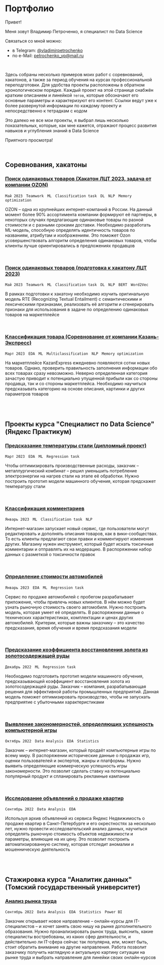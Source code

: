 # Портфолио

Привет!

Меня зовут Владимир Петроченко, я специалист по Data Science

Связаться со мной можно:
- в Telegram: [@vladimirpetrochenko](https://t.me/vladimirpetrochenko)
- по e-Mail: petrochenko_vp@mail.ru

<br>

Здесь собраны несколько примеров моих работ с соревнований, хакатонов, а также за период обучения на курсах профессиональной переподготовки. Для удобства проекты расположены в обратном хронологическом порядке. Каждый проект на этой странице снабжён кратким описанием и линейкой `тегов`, которые обозначают его основные параметры и характеризуют его контент. Ссылки ведут уже к более развернутой информации по каждому проекту и непосредственно к тетрадкам с кодом

Это далеко не все мои проекты, я выбрал лишь несколько показательных, которые, как мне кажется, отражают процесс развития навыков и углубления знаний в Data Science

Приятного просмотра!

<br>

## Соревнования, хакатоны

### [Поиск одинаковых товаров (Хакатон ЛЦТ 2023, задача от компании OZON)](https://github.com/petrochenkovp/leaders2023)
`Май 2023` &nbsp; `Teamwork` &nbsp; `ML` &nbsp; `Classification task` &nbsp; `DL` &nbsp; `NLP` &nbsp; `Memory optimization`

OZON – одна из крупнейших интернет-компаний в России. На данный момент более 90% ассортимента компании формируют её партнеры, в некоторых случаях предлагающие одинаковые товары по разной стоимости и с разными сроками доставки. Необходимо разработать ML-модель, способную определять идентичность товаров по названиям, атрибутам и изображениям. Это поможет Ozon усовершенствовать алгоритм определения одинаковых товаров, чтобы клиенты лучше ориентировались в предложениях продавцов

<br>

### [Поиск одинаковых товаров (подготовка к хакатону ЛЦТ 2023)](https://github.com/petrochenkovp/leaders2023_prep)
`Май 2023` &nbsp; `Teamwork` &nbsp; `ML` &nbsp; `Classification task` &nbsp; `DL` &nbsp; `NLP` &nbsp; `BERT` &nbsp; `Word2Vec`

В рамках подготовки к хакатону необходимо изучить оригинальную модель RTE (Recognizing Textual Entailment) с семантическими и лексическими признаками, реализовать её алгоритм и сгенерировать признаки для использования в задаче по определению одинаковых товаров на маркетплейсе

<br>

### [Классификация товара (Соревнование от компании Казань-Экспресс)](https://github.com/petrochenkovp/kazan_express)
`Март 2023` &nbsp; `EDA` &nbsp; `ML` &nbsp; `Multiclassification` &nbsp; `NLP` &nbsp; `Memory optimization`

На маркетплейсе KazanExpress ежедневно появляются сотни новых товаров. Однако, проверить правильность заполнения информации обо всех товарах сразу невозможно. Неверно определенная категория зачастую приводит к потенциально упущенной прибыли как со стороны продавца, так и со стороны маркетплейса. Необходимо научиться предсказывать категорию на основе описания, картинки и других параметров товаров

<br><br>

## Проекты курса "Специалист по Data Science" (Яндекс Практикум)

### [Предсказание температуры стали (дипломный проект)](https://github.com/petrochenkovp/educational_projects/tree/main/ds06_steel/)
`Март 2023` &nbsp; `EDA` &nbsp; `ML` &nbsp; `Regression task`

Чтобы оптимизировать производственные расходы, заказчик – металлургический комбинат – решил уменьшить потребление электроэнергии на нагрев стали на этапе её обработки. Нужно построить прототип модели машинного обучения, которая предскажет температуру стали

<br>

### [Классификация комментариев](https://github.com/petrochenkovp/educational_projects/tree/main/ds05_shop/)
`Январь 2023` &nbsp; `ML` &nbsp; `Classification task` &nbsp; `NLP`

Интернет-магазин запускает новый сервис, где пользователи могут редактировать и дополнять описания товаров, как в вики-сообществах. То есть клиенты предлагают свои правки и комментируют изменения других. Магазину нужен инструмент, который будет искать токсичные комментарии и отправлять их на модерацию. В распоряжении набор данных с разметкой о токсичности правок

<br>

### [Определение стоимости автомобилей](https://github.com/petrochenkovp/educational_projects/tree/main/ds04_cars/)
`Январь 2023` &nbsp; `EDA` &nbsp; `ML` &nbsp; `Regression task`

Сервис по продаже автомобилей с пробегом разрабатывает приложение, чтобы привлечь новых клиентов. В нём можно будет узнать рыночную стоимость своего автомобиля. Нужно построить модель, которая умеет её определять. В распоряжении данные о технических характеристиках, комплектации и ценах других автомобилей. Критерии, которые важны заказчику – это качество предсказания, время обучения и время предсказания модели

<br>

### [Предсказание коэффициента восстановления золота из золотосодержащей руды](https://github.com/petrochenkovp/educational_projects/tree/main/ds03_gold/)
`Декабрь 2022` &nbsp; `ML` &nbsp; `Regression task`

Необходимо подготовить прототип модели машинного обучения, предсказывающей коэффициент восстановления золота из золотосодержащей руды. Заказчик – компания, разрабатывающая решения для эффективной работы промышленных предприятий. Данная модель поможет оптимизировать производство, чтобы не запускать предприятие с убыточными характеристиками

<br>

### [Выявление закономерностей, определяющих успешность компьютерной игры](https://github.com/petrochenkovp/educational_projects/tree/main/ds02_games/)
`Октябрь 2022` &nbsp; `Data Analysis` &nbsp; `EDA` &nbsp; `Statistics`

Заказчик – интернет-магазин, который продаёт компьютерные игры по всему миру. В распоряжении исторические данные о продажах игр, оценки пользователей и экспертов, жанры и платформы. Нужно выявить определяющие коммерческую успешность игры закономерности. Это позволит сделать ставку на потенциально популярный продукт и спланировать рекламные кампании

<br>

### [Исследование объявлений о продаже квартир](https://github.com/petrochenkovp/educational_projects/tree/main/ds01_realty)
`Сентябрь 2022` &nbsp; `Data Analysis` &nbsp; `EDA`

Используя архив объявлений из сервиса Яндекс Недвижимость о продаже квартир в Санкт-Петербурге и его окрестностях за несколько лет, нужно провести исследовательский анализ данных, научиться определять рыночную стоимость объектов недвижимости и параметры, влияющие на их цену. Это позволит построить автоматизированную систему, которая отследит аномалии и мошенническую деятельность

<br><br>

## Стажировка курса "Аналитик данных" (Томский государственный университет)

### [Анализ рынка труда](https://github.com/petrochenkovp/educational_projects/tree/main/da01_job_market)
`Сентябрь 2022` &nbsp; `Data Analysis` &nbsp; `EDA` &nbsp; `Statistics` &nbsp; `Power BI`

Заказчик открывает новое направление – онлайн-курсы для IT-специалистов – и хочет занять свою нишу на рынке дополнительного образования. Нужно проанализировать рынок труда, выяснить, какие специалисты востребованы, из каких сфер деятельности, и действительно ли IT-сфера сейчас так популярна, или, может быть, стоит обратить внимание на другие направления. Работа позволит заказчику получить наглядную и актуальную картину ситуации на рынке труда и выбрать направление для линейки своих онлайн-курсов

<br><br>
